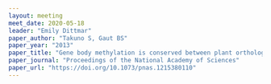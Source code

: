```yaml
---
layout: meeting
meet_date: 2020-05-18
leader: "Emily Dittmar"
paper_author: "Takuno S, Gaut BS"
paper_year: "2013"
paper_title: "Gene body methylation is conserved between plant orthologs and is of evolutionary consequence"
paper_journal: "Proceedings of the National Academy of Sciences"
paper_url: "https://doi.org/10.1073/pnas.1215380110"
---
```

